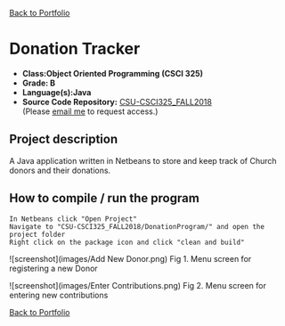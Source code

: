 [Back to Portfolio](./)

Donation Tracker
===============

-   **Class:Object Oriented Programming (CSCI 325)** 
-   **Grade: B**
-   **Language(s):Java**
-   **Source Code Repository:** [CSU-CSCI325_FALL2018](https://github.com/brian2524/CSU-CSCI325_FALL2018)  
    (Please [email me](mailto:BTHinkle@csustudent.net?subject=GitHub%20Access) to request access.)

## Project description

A Java application written in Netbeans to store and keep track of Church donors and their donations.

## How to compile / run the program
```
In Netbeans click "Open Project"
Navigate to "CSU-CSCI325_FALL2018/DonationProgram/" and open the project folder
Right click on the package icon and click "clean and build"
```

![screenshot](images/Add New Donor.png)
Fig 1. Menu screen for registering a new Donor

![screenshot](images/Enter Contributions.png)
Fig 2. Menu screen for entering new contributions

[Back to Portfolio](./)
